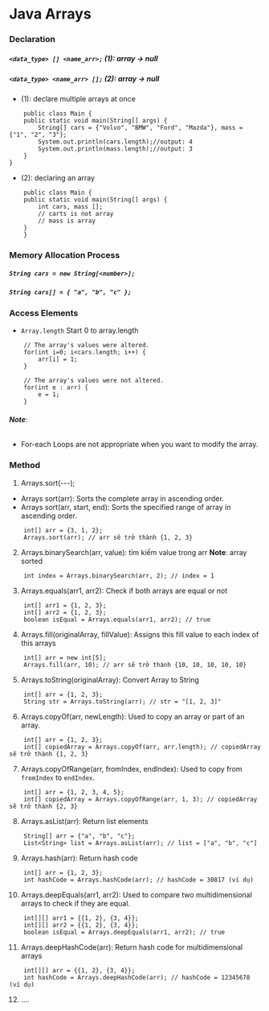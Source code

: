 # Java Arrays
### Declaration
##### `<data_type> [] <name_arr>;` (1): array -> null
##### `<data_type> <name_arr> [];` (2): array -> null

- (1): declare multiple arrays at once
```
    public class Main {
    public static void main(String[] args) {
        String[] cars = {"Volvo", "BMW", "Ford", "Mazda"}, mass = {"1", "2", "3"};
        System.out.println(cars.length);//output: 4
        System.out.println(mass.length);//output: 3
    }
}
```

- (2): declaring an array
```
    public class Main {
    public static void main(String[] args) {
        int cars, mass [];
        // carts is not array
        // mass is array
    }
    }
```

### Memory Allocation Process
##### `String cars = new String[<number>];`
##### `String cars[] = { "a", "b", "c" };`

### Access Elements 
- `Array.length`
Start 0 to array.length
```
    // The array's values were altered.
    for(int i=0; i<cars.length; i++) {
        arr[i] = 1;
    }
    
    // The array's values were not altered.
    for(int e : arr) {
        e = 1;
    }
```
###### **Note**: 
- For-each Loops are not appropriate when you want to modify the array.

### Method
1. Arrays.sort(---);
- Arrays sort(arr): Sorts the complete array in ascending order. 
- Arrays sort(arr, start, end): Sorts the specified range of array in ascending order.
```
    int[] arr = {3, 1, 2};
    Arrays.sort(arr); // arr sẽ trở thành {1, 2, 3}

```

2. Arrays.binarySearch(arr, value): tìm kiếm value trong arr 
**Note**: array sorted
```
    int index = Arrays.binarySearch(arr, 2); // index = 1
```

3. Arrays.equals(arr1, arr2): Check if both arrays are equal or not
```
    int[] arr1 = {1, 2, 3};
    int[] arr2 = {1, 2, 3};
    boolean isEqual = Arrays.equals(arr1, arr2); // true
```

4. Arrays.fill(originalArray, fillValue): Assigns this fill value to each index of this arrays
```
    int[] arr = new int[5];
    Arrays.fill(arr, 10); // arr sẽ trở thành {10, 10, 10, 10, 10}
```

5. Arrays.toString(originalArray): Convert Array to String
```
    int[] arr = {1, 2, 3};
    String str = Arrays.toString(arr); // str = "[1, 2, 3]"
```

6. Arrays.copyOf(arr, newLength): Used to copy an array or part of an array.
```
    int[] arr = {1, 2, 3};
    int[] copiedArray = Arrays.copyOf(arr, arr.length); // copiedArray sẽ trở thành {1, 2, 3}
```

7. Arrays.copyOfRange(arr, fromIndex, endIndex): Used to copy from `fromIndex` to `endIndex`.
```
    int[] arr = {1, 2, 3, 4, 5};
    int[] copiedArray = Arrays.copyOfRange(arr, 1, 3); // copiedArray sẽ trở thành {2, 3}

```

8. Arrays.asList(arr): Return list elements
```
    String[] arr = {"a", "b", "c"};
    List<String> list = Arrays.asList(arr); // list = ["a", "b", "c"]

```

9. Arrays.hash(arr): Return hash code
```
    int[] arr = {1, 2, 3};
    int hashCode = Arrays.hashCode(arr); // hashCode = 30817 (ví dụ)
```

10. Arrays.deepEquals(arr1, arr2): Used to compare two multidimensional arrays to check if they are equal.
```
    int[][] arr1 = {{1, 2}, {3, 4}};
    int[][] arr2 = {{1, 2}, {3, 4}};
    boolean isEqual = Arrays.deepEquals(arr1, arr2); // true
```

11. Arrays.deepHashCode(arr): Return hash code for multidimensional arrays
```
    int[][] arr = {{1, 2}, {3, 4}};
    int hashCode = Arrays.deepHashCode(arr); // hashCode = 12345678 (ví dụ)
```

12. ....